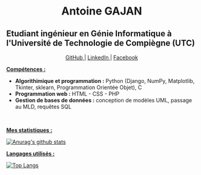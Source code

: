 <h1 align="center"> Antoine GAJAN </h1>
<h2>Etudiant ingénieur en Génie Informatique à l'Université de Technologie de Compiègne (UTC)</h2>
<p align="center">
  <a href="https://github.com/antoine-gajan/antoine-gajan">GitHub </a> |
  <a href="https://www.linkedin.com/in/antoine-gajan/">LinkedIn </a> |
  <a href="https://www.facebook.com/gajan.antoine/">Facebook </a>
</p>

<b><ins>Compétences : </ins></b>
* __Algorithimique et programmation :__ Python (Django, NumPy, Matplotlib, Tkinter, sklearn, Programmation Orientée Objet), C 
* __Programmation web :__ HTML - CSS - PHP
* __Gestion de bases de données :__ conception de modèles UML, passage au MLD, requêtes SQL
<br>


<b> <ins>Mes statistiques : </ins></b> <br>

[![Anurag's github stats](https://github-readme-stats.vercel.app/api?username=antoine-gajan&theme=dracula&custom_title=Antoine%20Gajan's%20Stats)](https://github.com/anuraghazra/github-readme-stats)

<b> <ins>Langages utilisés : </ins></b> <br>

[![Top Langs](https://github-readme-stats.vercel.app/api/top-langs/?username=antoine-gajan&layout=compact)](https://github.com/anuraghazra/github-readme-stats)
